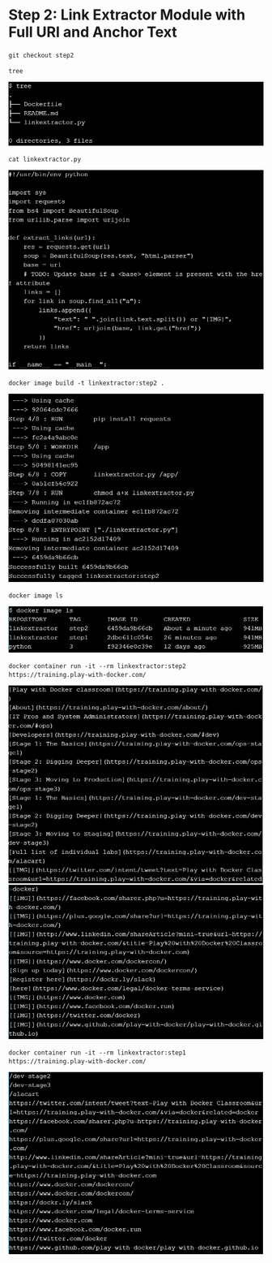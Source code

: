 # Step 2: Link Extractor Module with Full URI and Anchor Text

``git checkout step2``

``tree``

![](../minggu-11/images/image13.jpg)

``cat linkextractor.py``

![](../minggu-11/images/image14.jpg)

``docker image build -t linkextractor:step2 .``

![](../minggu-11/images/image15.jpg)

``docker image ls``

![](../minggu-11/images/image16.jpg)

``docker container run -it --rm linkextractor:step2 https://training.play-with-docker.com/``

![](../minggu-11/images/image17.jpg)
![](../minggu-11/images/image18.jpg)

``docker container run -it --rm linkextractor:step1 https://training.play-with-docker.com/``

![](../minggu-11/images/image19.jpg)